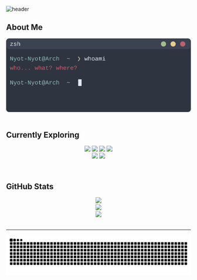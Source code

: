 ![header](https://capsule-render.vercel.app/api?type=waving&color=gradient&height=250&section=header&text=Dzaki%20Sultan%20Rabbani&fontSize=45&animation=fadeIn&fontAlignY=40&desc=Informatics%20Student%20%7C%20Jangan%20Harap%20Stabil%20%7C%20Yang%20Penting%20Jalan&descSize=18&descAlignY=65)

## About Me

<div align="center">
  <img src="public/cmd.svg" alt="cmd logo" />
</div>
<br>

## Currently Exploring

<p align="center">
  <img src="https://ziadoua.github.io/m3-Markdown-Badges/badges/NextJS/nextjs1.svg">
  <img src="https://ziadoua.github.io/m3-Markdown-Badges/badges/TailwindCSS/tailwindcss1.svg">
  <img src="https://ziadoua.github.io/m3-Markdown-Badges/badges/NodeJS/nodejs1.svg">
  <img src="https://ziadoua.github.io/m3-Markdown-Badges/badges/Prisma/prisma1.svg"><br>
  <img src="https://ziadoua.github.io/m3-Markdown-Badges/badges/React/react1.svg">
  <img src="https://ziadoua.github.io/m3-Markdown-Badges/badges/TypeScript/typescript1.svg">
</p>
<br>

## GitHub Stats

<div align="center">
  <img width="500" src="https://github-readme-stats.vercel.app/api?username=Nyot-Nyot&theme=aura&include_all_commits=true"><br>
  <img width="500" src="https://github-readme-stats.vercel.app/api/top-langs/?username=Nyot-Nyot&theme=aura&hide_border=false&layout=compact"><br>
  <img width="500" src="https://nirzak-streak-stats.vercel.app/?user=Nyot-Nyot&theme=aura&hide_border=false">
</div>
<br>

---

<div align="center">
  <picture>
    <source media="(prefers-color-scheme: dark)" srcset="https://raw.githubusercontent.com/Nyot-Nyot/Nyot-Nyot/output/github-contribution-grid-snake-dark.svg" />
    <source media="(prefers-color-scheme: light)" srcset="https://raw.githubusercontent.com/Nyot-Nyot/Nyot-Nyot/output/github-contribution-grid-snake.svg" />
    <img alt="github-snake" src="https://raw.githubusercontent.com/Nyot-Nyot/Nyot-Nyot/output/github-contribution-grid-snake.svg" />
  </picture>
</div>
